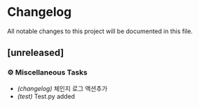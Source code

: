 # Changelog

All notable changes to this project will be documented in this file.

## [unreleased]

### ⚙️ Miscellaneous Tasks

- *(changelog)* 체인지 로그 액션추가
- *(test)* Test.py added

<!-- generated by git-cliff -->
